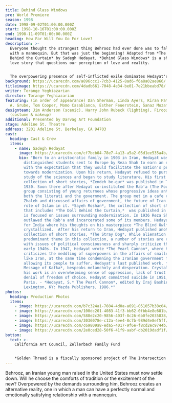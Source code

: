 ```yaml
---
title: Behind Glass Windows
pre: World Premiere
season: 1998
date: 1998-09-02T01:00:00.000Z
start: 1998-10-16T01:00:00.000Z
end: 1998-11-09T01:00:00.000Z
heading: How Far Will You Go For Love?
description: >-
  Everyone thought the strangest thing Behrooz had ever done was to fall in love
  with a mannequin. But that was just the beginning! Adapted from *The Doll
  Behind the Curtain* by Sadegh Hedayat, *Behind Glass Windows* is a shattering
  love story that questions our perception of love and reality.


  The overpowering presence of self-inflicted exile dominates Hedayat's writing. The protagonist in *The Doll Behind the Curtain*, much like Hedayat himself feels isolated from his society. The protagonist reacts by creating an alternative reality. This contemporary stage adaptation, focuses on the illusory nature of love and relationships from the perspective of second generation Iranians growing up with dual traditions. Divided between the culture of their society and that of their home, they yearn for the comfort of the familiar while seeking the excitement of the new. Within this context, the play explores the tru meaning of love, freedom, and independence.
background: https://ucarecdn.com/a896ccc1-7cb3-4125-8ad6-f6a8a02ae866/
titleimage: https://ucarecdn.com/4dadb661-7048-4e34-be01-7e21bbeabd78/
writer: Torange Yeghiazarian
director: Torange Yeghiazarian
featuring: (in order of appearance) Dan Sherman, Linda Ayers, Kiran Patel, Colin
  A. Grube, Tom Cooper, Momo Casablanca, Esther Feuerstein, Sanaz Mozafarian
designteam: Jim Anderson (scenic), Harry John Rubeck (lighting), Firoozeh Farah
  (costume & makeup)
additional: Presented by Darvag Art Foundation
stage: Adeline St. Theatre
address: 3201 Adeline St. Berkeley, CA 94703
cast:
  heading: Cast & Crew
  items:
    - name: Sadegh Hedayat
      image: https://ucarecdn.com/cf7bcb04-78e7-4a13-a5a2-05d1ee535a4b/
      bio: "Born to an aristocratic family in 1903 in Iran, Hedayat was among those
        distinguished students sent to Europe by Reza Shah to earn an education
        with the expectation that they would facilitate the nation's progress
        towards modernization. Upon his return, Hedayat refused to pursue his
        study of the sciences and began to study literature. His first
        collection of short stories, *Zendeh be-gur* was published in Tehran in
        1930. Soon there after Hedayat co-instituted the Rab'a (The Foursome) a
        group consisting of young returnees whose progressive ideas antagonized
        both the literati and the government. The group met in a cafe called
        Zhaleh and discussed affairs of government, the future of Iran and the
        role of Islam in it. *Sayeh Roshan*, the collection of short stories
        that includes *The Doll Behind the Curtain,*  was published in 1933 and
        is focused on issues surrounding modernization. In 1936 Reza Shah
        outlawed the Rab'a and incarcerated some of its members. Hedayat left
        for India where his thoughts on his masterpiece *The Blind Owl*
        crystallized.  After his return to Iran, Hedayat published another
        collection of short stories, *The Stray Dog*. While alienation is the
        predominant theme in this collection, a number of stories are concerned
        with issues of political consciousness and sharply criticize the Iran of
        early 1940s. In 1947, Hedayat wrote *The Pearl Cannon*, where he
        criticizes the meddling of superpowers in the affairs of smaller nations
        like Iran, at the same time condemning the Iranian government for
        allowing its people to suffer. Hedayat's last published work, *The
        Message of Kafka*, bespeaks melancholy and desperation. Crystallized in
        his work is an overwhelming sense of oppression, lack of trust and
        denial of freedom of choice. Hedayat committed suicide in 1951, in
        Paris. - *Hedayat, S.* The Pearl Cannon*, edited by Iraj Bashiri,
        Lexington, KY: Mazda Publishers, 1986.*"
photos:
  heading: Production Photos
  items:
    - image: https://ucarecdn.com/b7c324a1-7604-4d0a-a691-051057b38c04/
    - image: https://ucarecdn.com/100dc201-4083-41f3-bb62-0fbb4e8e681b/
    - image: https://ucarecdn.com/588e2c20-9856-403f-8c26-6b0fe2035838/
    - image: https://ucarecdn.com/3036078e-c12a-4ee4-8c7b-989d4e8ef5ff/
    - image: https://ucarecdn.com/c69809a8-eda5-4017-9f6e-f8cd2ec9744b/
    - image: https://ucarecdn.com/2e0ced28-50f6-41f9-aabf-db2019dadf1f/
bottom:
  text: >-
    California Art Council, Zellerbach Family Fund


    *Golden Thread is a fiscally sponsored project of The Intersection for the Arts.*
---
```

Behrooz, an Iranian young man raised in the United States must now settle down. Will he choose the comforts of tradition or the excitement of the new? Overpowered by the demands surrounding him, Behrooz creates an alternative reality, one in which a man can have a perfectly normal and emotionally satisfying relationship with a mannequin.